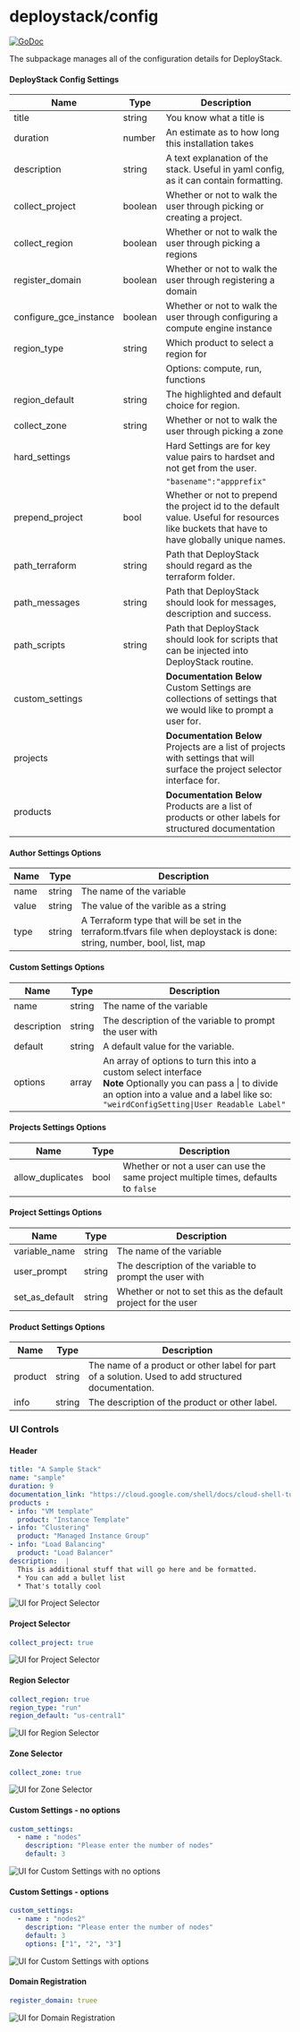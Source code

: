 # deploystack/config
[![GoDoc](https://godoc.org/github.com/GoogleCloudPlatform/deploystack/config?status.svg)](https://godoc.org/github.com/GoogleCloudPlatform/deploystack/config)

The subpackage manages all of the configuration details for DeployStack.

#### DeployStack Config Settings


| Name                   | Type    | Description                                                                          |
| ---------------        | ------- | ------------------------------------------------------------------------------------ |
| title                  | string  | You know what a title is                                                             |
| duration               | number  | An estimate as to how long this installation takes                                   |
| description            | string  | A text explanation of the stack. Useful in yaml config, as it can contain formatting.|
| collect_project        | boolean | Whether or not to walk the user through picking or creating a project.               |
| collect_region         | boolean | Whether or not to walk the user through picking a regions                            |
| register_domain        | boolean | Whether or not to walk the user through registering a domain                         |
| configure_gce_instance | boolean | Whether or not to walk the user through configuring a compute engine instance        |
| region_type            | string  | Which product to select a region for                                                 |
|                        |         | Options: compute, run, functions                                                     |
| region_default         | string  | The highlighted and default choice for region.                                       |
| collect_zone           | string  | Whether or not to walk the user through picking a zone                               |
| hard_settings          |         | Hard Settings are for key value pairs to hardset and not get from the user.          |
|                        |         | `"basename":"appprefix"`                                                             |
| prepend_project        | bool    | Whether or not to prepend the project id to the default value. Useful for resources like buckets that have to have globally unique names.                       |
| path_terraform         | string  | Path that DeployStack should regard as the terraform folder.   |
| path_messages          | string  | Path that DeployStack should look for messages, description and success.   |
| path_scripts           | string  | Path that DeployStack should look for scripts that can be injected into DeployStack routine.  |
| custom_settings        |         |  **Documentation Below** Custom Settings are collections of settings that we would like to prompt a user for.  |
| projects               |         |  **Documentation Below** Projects are a list of projects with settings that will surface the project selector interface for.  |
| products               |         |  **Documentation Below** Products are a list of products or other labels for structured documentation  |


#### Author Settings Options

| Name  | Type   | Description                                                                             |
|-------|--------|-----------------------------------------------------------------------------------------|
| name  | string | The name of the variable                                                                |
| value | string | The value of the varible as a string                                                    |
| type  | string | A Terraform type that will be set in the terraform.tfvars file when deploystack is done: string, number, bool, list, map  |


#### Custom Settings Options

| Name                   | Type    | Description                                                                          |
| ---------------        | ------- | ------------------------------------------------------------------------------------ |
| name                   | string  | The name of the variable                                                             |
| description            | string  | The description of the variable to prompt the user with                              |
| default                | string  | A default value for the variable.                                                    |
| options                | array   | An array of options to turn this into a custom select interface <br /> **Note** Optionally you can pass a \| to divide an option into a value and a label like so: <br /> `"weirdConfigSetting\|User Readable Label"`                     |


#### Projects Settings Options

| Name                   | Type    | Description                                                                          |
| ---------------        | ------- | ------------------------------------------------------------------------------------ |
| allow_duplicates       | bool    | Whether or not a user can use the same project multiple times, defaults to `false`   |

#### Project Settings Options

| Name                   | Type    | Description                                                                          |
| ---------------        | ------- | ------------------------------------------------------------------------------------ |
| variable_name          | string  | The name of the variable                                                             |
| user_prompt            | string  | The description of the variable to prompt the user with                              |
| set_as_default         | string  | Whether or not to set this as the default project for the user                       |


#### Product Settings Options

| Name    | Type   | Description                                                                                         |
|---------|--------|-----------------------------------------------------------------------------------------------------|
| product | string | The name of a product or other label for part of a solution.  Used to add structured documentation. |
| info    | string | The description of the product or other label.                                                      |



### UI Controls

#### Header
```yaml
title: "A Sample Stack"
name: "sample"
duration: 9 
documentation_link: "https://cloud.google.com/shell/docs/cloud-shell-tutorials/deploystack"
products :
- info: "VM template" 
  product: "Instance Template"   
- info: "Clustering" 
  product: "Managed Instance Group"   
- info: "Load Balancing" 
  product: "Load Balancer"       
description:  | 
  This is additional stuff that will go here and be formatted. 
  * You can add a bullet list
  * That's totally cool
```

![UI for Project Selector](../assets/ui_header.png)


#### Project Selector
```yaml
collect_project: true
```
![UI for Project Selector](../assets/ui_choose_project.gif)

#### Region Selector
```yaml
collect_region: true
region_type: "run"
region_default: "us-central1"
```
![UI for Region Selector](../assets/ui_change_region.gif)

#### Zone Selector
```yaml
collect_zone: true
```
![UI for Zone Selector](../assets/ui_change_zone.gif)


#### Custom Settings - no options
```yaml
custom_settings:
  - name : "nodes"
    description: "Please enter the number of nodes"
    default: 3
```
![UI for Custom Settings with no options](../assets/ui_custom_no_options.png)

#### Custom Settings - options
```yaml
custom_settings:
  - name : "nodes2"
    description: "Please enter the number of nodes"
    default: 3
    options: ["1", "2", "3"]
```
![UI for Custom Settings with options](../assets/ui_custom_options.png)


#### Domain Registration
```yaml
register_domain: truee
```
![UI for Domain Registration](../assets/ui_register_domain.gif)
